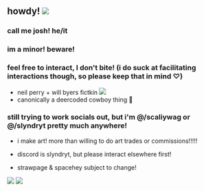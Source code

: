 ## howdy! <img src="https://64.media.tumblr.com/f57468fd0e968dfcdce28974d3f3a4b6/4149a1d35ab9816c-bc/s75x75_c1/df472fffe7b0b12ad2e4cdf550a8610d17e5c9d7.gifv"/>
### call me josh! he/it
### im a minor! beware!
### feel free to interact, I don't bite! (i do suck at facilitating interactions though, so please keep that in mind ♡)
- neil perry + will byers fictkin <img src="https://64.media.tumblr.com/975857c5da6a9ac9216e34b61462cb19/d6f9b97610fbb583-b5/s75x75_c1/bd59b13a9d19cdbdb115427018f62e848b6e155b.gifv"/>
- canonically a deercoded cowboy thing 🦌
### still trying to work socials out, but i'm @/scaliywag or @/slyndryt pretty much anywhere!
- i make art! more than willing to do art trades or commissions!!!!!
- discord is slyndryt, but please interact elsewhere first!

- strawpage & spacehey subject to change! 




<img src="https://upload.wikimedia.org/wikipedia/en/6/68/Terrortwilight.jpg"/> <img src="https://f4.bcbits.com/img/a1038115859_16.jpg"/>
<!--
**slyndryt/slyndryt** is a ✨ _special_ ✨ repository because its `README.md` (this file) appears on your GitHub profile.

Here are some ideas to get you started:

- 🔭 I’m currently working on ...
- 🌱 I’m currently learning ...
- 👯 I’m looking to collaborate on ...
- 🤔 I’m looking for help with ...
- 💬 Ask me about ...
- 📫 How to reach me: ...
- 😄 Pronouns: ...
- ⚡ Fun fact: ...
-->
